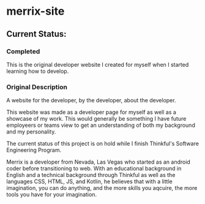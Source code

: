 # merrix-site

## Current Status:
### Completed

This is the original developer website I created for myself when I started learning how to develop.

### Original Description

A website for the developer, by the developer, about the developer.

This website was made as a developer page for myself as well as a showcase of my work. This would generally be something I have future employeers or teams view to get an understanding of both my background and my personality. 

The current status of this project is on hold while I finish Thinkful's Software Engineering Program.

Merrix is a developer from Nevada, Las Vegas who started as an android coder before transitioning to web. With an educational background in English and a technical background through Thinkful as well as the languages CSS, HTML, JS, and Kotlin, he believes that with a little imagination, you can do anything, and the more skills you aqcuire, the more tools you have for your imagination.
